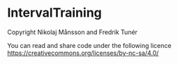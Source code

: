 # IntervalTraining

Copyright Nikolaj Månsson and Fredrik Tunér

You can read and share code under the following licence
https://creativecommons.org/licenses/by-nc-sa/4.0/

